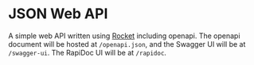 # JSON Web API

A simple web API written using [Rocket](https://rocket.rs/) including openapi.
The openapi document will be hosted at `/openapi.json`,
and the Swagger UI will be at `/swagger-ui`. The RapiDoc UI will be at `/rapidoc`.